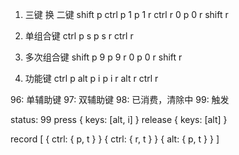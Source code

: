1. 三键 换 二键
shift p
ctrl p
1 p
1 r
ctrl r
0 p
0 r
shift r

2. 单组合键 
ctrl p
s p
s r
ctrl r

3. 多次组合键
shift p
9 p
9 r
0 p
0 r
shift r

4. 功能键
ctrl p
alt p
i p
i r
alt r
ctrl r

96: 单辅助键
97: 双辅助键
98: 已消费，清除中
99: 触发

status: 99
press { 
  keys: [alt, i]
}
release {
  keys: [alt]
}

record [
  {
    ctrl: { p, t }
  }
  {
    ctrl: { r, t }
  }
  {
    alt: { p, t }
  }
]

